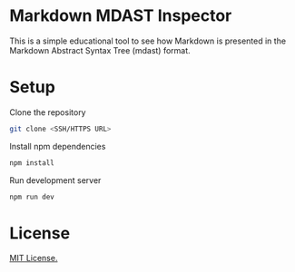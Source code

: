 # Markdown MDAST Inspector 

This is a simple educational tool to see how Markdown is presented in the Markdown Abstract Syntax Tree (mdast) format.

# Setup

Clone the repository

```bash
git clone <SSH/HTTPS URL>
```

Install npm dependencies

```bash
npm install
```

Run development server

```bash
npm run dev
```

# License

[MIT License.](https://github.com/alexwkleung/Markdown-MDAST-Inspector/blob/main/LICENSE)
